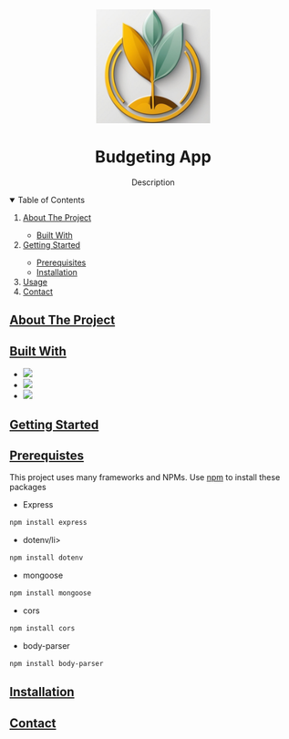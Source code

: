 <div align = "center">
  <img src = "https://github.com/kenaebus/Budgeting-App/blob/main/images/logo.png" width="200">
  <h1>Budgeting App</h1>
  <p>Description</p>
</div>

<details open>
  <summary>Table of Contents</summary>

  <ol>
    <li>
        <a href="#about_the_project">About The Project</a>
    </li>
      <ul>
        <li><a href="#built_with">Built With</a></li>
      </ul>
    </li>
    <li>
      <a href="#getting_started">Getting Started</a>
    </li>
      <ul>
        <li>
          <a href="#prerequisites">Prerequisites</a>
        </li>
        <li>
          <a href="#installation">Installation</a>
        </li>
      </ul>
    <li>
      <a href="#usage">Usage</a>
    </li>
    <li>
      <a href="#contact">Contact</a>
    </li>
  </ol>
</details>

<h2><a href="#about_the_project">About The Project</a></h2>
 
<h2><a href="#built_with">Built With</a></h2>
  <ul>
    <li>
      <a href="https://react.dev/">
      <img src="https://img.shields.io/badge/React-20232A?style=for-the-badge&logo=react&logoColor=61DAFB"
    </li>
    <li>
      <a href = "https://expressjs.com/">
      <img src="https://img.shields.io/badge/Express.js-404D59?style=for-the-badge">
    </li>
    <li>
      <a href = "https://www.mongodb.com/">
      <img src="https://img.shields.io/badge/MongoDB-4EA94B?style=for-the-badge&logo=mongodb&logoColor=white">
    </li>
  </ul>

<h2><a href="#getting_started">Getting Started</a></h2>

<h2><a href="#prerequisites">Prerequistes</a></h2>
This project uses many frameworks and NPMs. Use <a href="https://nodejs.org/en">npm</a> to install these packages
<ul>
<li>Express</li>
</ul>

```bash
npm install express
```
<ul>
<li>dotenv/li>
</ul>

```bash
npm install dotenv
```
<ul>
<li>mongoose</li>
</ul>

```bash
npm install mongoose
```
<ul>
<li>cors</li>
</ul>

```bash
npm install cors
```

<ul>
<li>body-parser</li>
</ul>

```bash
npm install body-parser
```
<h2><a href="#installation">Installation</a></h2>

<h2><a href="#contact">Contact</a></h2>

